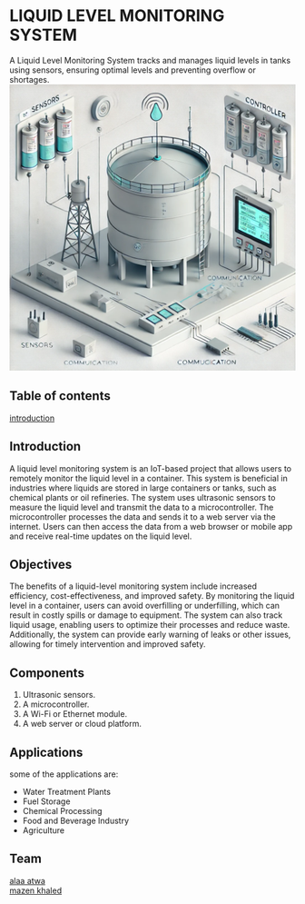 # LIQUID LEVEL MONITORING SYSTEM
A Liquid Level Monitoring System tracks and manages liquid levels in tanks using sensors, ensuring optimal levels and preventing overflow or shortages.
![liquid-level-monitoring-image](images/Liquid-level-monitoring.png)

## Table of contents
[introduction](#introduction)



## Introduction
A liquid level monitoring system is an IoT-based project that allows
users to remotely monitor the liquid level in a container.
This system is beneficial in industries where liquids are stored in
large containers or tanks, such as chemical plants or oil refineries.
The system uses ultrasonic sensors to measure the liquid level and
transmit the data to a microcontroller.
The microcontroller processes the data and
sends it to a web server via the internet.
Users can then access the data from a web browser or
mobile app and receive real-time updates on the liquid level.

## Objectives
The benefits of a liquid-level monitoring system include
increased
efficiency,
cost-effectiveness,
and improved safety.
By monitoring the liquid level in a container, users can avoid
overfilling or underfilling, which can result in costly spills or
damage to equipment.
The system can also track liquid usage, enabling users to
optimize their processes and reduce waste. Additionally, the
system can provide early warning of leaks or other issues,
allowing for timely intervention and improved safety.

## Components
1. Ultrasonic sensors.  
2. A microcontroller.  
3. A Wi-Fi or Ethernet module.  
4. A web server or cloud platform.  

## Applications
some of the applications are:  
- Water Treatment Plants  
- Fuel Storage  
- Chemical Processing  
- Food and Beverage Industry  
- Agriculture  

## Team
[alaa atwa](https://github.com/Alaa-Atwa)  
[mazen khaled](https://github.com/Mabona3)  

